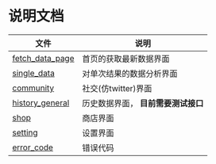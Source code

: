 # 说明文档



| **文件**                                | **说明**         |
|---------------------------------------|----------------|
| [fetch_data_page](fetch_data_page.md) | 首页的获取最新数据界面    |
| [single_data](sinlge_data.md)         | 对单次结果的数据分析界面   |
| [community](community.md)             | 社交(仿twitter)界面 |
| [history_general](history.md) | 历史数据界面， **目前需要测试接口**   |
| [shop](shop.md)                       | 商店界面           |
| [setting](setting.md)                 | 设置界面           |
| [error_code](error_code.md)           | 错误代码           |


